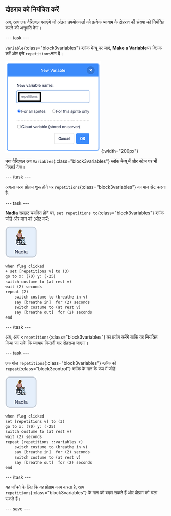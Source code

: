 ## दोहराव को नियंत्रित करें

अब, आप एक वेरिएबल बनाएंगे जो अंततः उपयोगकर्ता को प्रत्येक व्यायाम के दोहराव की संख्या को नियंत्रित करने की अनुमति देगा।

--- task ---

`Variable`{:class="block3variables"} ब्लॉक मेन्यू पर जाएं, **Make a Variable**पर क्लिक करें और इसे `repetitions`नाम दें।

![एक नया वेरिएबल डायलॉग बॉक्स बनाना](images/createRepetitionsVariable.png){:width="200px"}

नया वेरिएबल अब `Variables`{:class="block3variables"} ब्लॉक मेन्यू में और स्टेज पर भी दिखाई देगा।

--- /task ---

अगला चरण प्रोग्राम शुरू होने पर `repetitions`{:class="block3variables"} का मान सेट करना है.

--- task ---

**Nadia** स्प्राइट चयनित होने पर, `set repetitions to`{:class="block3variables"} ब्लॉक जोड़ें और मान को `3`सेट करें:

![Nadia स्प्राइट आइकन](images/nadia_sprite.png)

```blocks3
when flag clicked
+ set [repetitions v] to (3)
go to x: (70) y: (-25)
switch costume to (at rest v)
wait (2) seconds
repeat (2)
    switch costume to (breathe in v)
    say [breathe in]  for (2) seconds
    switch costume to (at rest v)
    say [breathe out]  for (2) seconds
end
```

--- /task ---

अब, आप <`repetitions`{:class="block3variables"} का प्रयोग करेंगे ताकि यह नियंत्रित किया जा सके कि व्यायाम कितनी बार दोहराया जाएगा।

--- task ---

एक गोल `repetitions`{:class="block3variables"} ब्लॉक को `repeat`{:class="block3control"} ब्लॉक के मान के रूप में जोड़ें:

![Nadia स्प्राइट आइकन](images/nadia_sprite.png)

```blocks3
when flag clicked
set [repetitions v] to (3)
go to x: (70) y: (-25)
switch costume to (at rest v)
wait (2) seconds
repeat (repetitions ::variables +)
    switch costume to (breathe in v)
    say [breathe in]  for (2) seconds
    switch costume to (at rest v)
    say [breathe out]  for (2) seconds
end
```

--- /task ---

यह जाँचने के लिए कि यह प्रोग्राम काम करता है, आप `repetitions`{:class="block3variables"} के मान को बदल सकते हैं और प्रोग्राम को चला सकते हैं।

--- save ---
